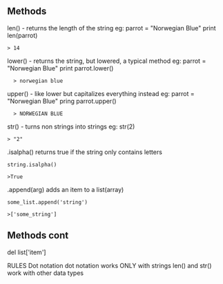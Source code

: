 ## Methods
len() - returns the length of the string
eg: 
    parrot = "Norwegian Blue"
    print len(parrot)

    > 14

lower() - returns the string, but lowered, a typical method
eg:
      parrot = "Norwegian Blue"
      print parrot.lower()
      
      > norwegian blue

upper() - like lower but capitalizes everything instead
eg:
      parrot = "Norwegian Blue"
      pring parrot.upper()
      
      > NORWEGIAN BLUE

str() - turns non strings into strings
eg:
    str(2)
    
    > "2"
    
.isalpha()
    returns true if the string only contains letters
    
    string.isalpha()
    
    >True
    
    
.append(arg)
    adds an item to a list(array)
    
    some_list.append('string')
    
    >['some_string']

## Methods cont

del list['item']


RULES
Dot notation
  dot notation works ONLY with strings
  len() and str() work with other data types
    
  

